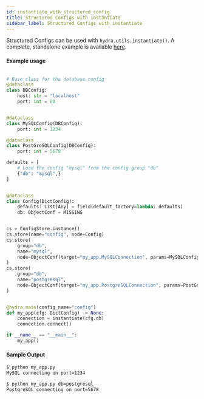 ```yaml
---
id: instantiate_with_structured_config
title: Structured Configs with instantiate
sidebar_label: Structured Configs with instantiate
---
```


Structured Configs can be used with `hydra.utils.instantiate()`. A complete, standalone example is available [here](https://github.com/facebookresearch/hydra/tree/master/examples/patterns/instantiate/structured_configs).

<div className="row">

<div className="col col--6">

#### Example usage

```python title="my_app.py" {18}

# Base class for the database config
@dataclass
class DBConfig:
    host: str = "localhost"
    port: int = 80


@dataclass
class MySQLConfig(DBConfig):
    port: int = 1234

@dataclass
class PostGreSQLConfig(DBConfig):
    port: int = 5678

defaults = [
    # Load the config "mysql" from the config group "db"
    {"db": "mysql",}
]


@dataclass
class Config(DictConfig):
    defaults: List[Any] = field(default_factory=lambda: defaults)
    db: ObjectConf = MISSING


cs = ConfigStore.instance()
cs.store(name="config", node=Config)
cs.store(
    group="db",
    name="mysql",
    node=ObjectConf(target="my_app.MySQLConnection", params=MySQLConfig,),
)
cs.store(
    group="db",
    name="postgresql",
    node=ObjectConf(target="my_app.PostgreSQLConnection", params=PostGreSQLConfig,),
)


@hydra.main(config_name="config")
def my_app(cfg: DictConfig) -> None:
    connection = instantiate(cfg.db)
    connection.connect()

if __name__ == "__main__":
    my_app()
```

</div>

<div className="col col--6">

#### Sample Output

```bash
$ python my_app.py
MySQL connecting on port=1234
```

```bash
$ python my_app.py db=postgresql
PostgreSQL connecting on port=5678
```

</div>
</div>